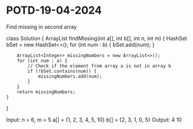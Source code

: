 # POTD-19-04-2024
Find missing in second array

class Solution
{
    ArrayList<Integer> findMissing(int a[], int b[], int n, int m)
    {
        HashSet<Integer> bSet = new HashSet<>();
        for (int num : b) {
            bSet.add(num);
        }
        
        ArrayList<Integer> missingNumbers = new ArrayList<>();
        for (int num : a) {
            // Check if the element from array a is not in array b
            if (!bSet.contains(num)) {
                missingNumbers.add(num);
            }
        }
        return missingNumbers;
    }
}

Input: 
n = 6, m = 5
a[] = {1, 2, 3, 4, 5, 10}
b[] = {2, 3, 1, 0, 5}
Output: 
4 10
